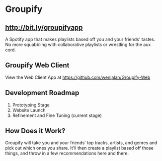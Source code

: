 # Groupify  
## http://bit.ly/groupifyapp
A Spotify app that makes playlists based off you and your friends' tastes. No more squabbling with collaborative playlists or wrestling for the aux cord.  

## Groupify Web Client
View the Web Client App at https://github.com/wenjalan/Groupify-Web  

## Development Roadmap  
1. Prototyping Stage
2. Website Launch 
3. Refinement and Fine Tuning (current stage)  

## How Does it Work?
Groupify will take you and your friends' top tracks, artists, and genres and pick out which ones you share. It'll then create a playlist based off those things, and throw in a few recommendations here and there.  
